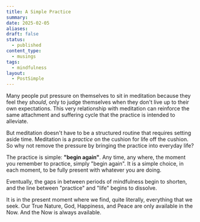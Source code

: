 ```yaml
---
title: A Simple Practice
summary: 
date: 2025-02-05
aliases: 
draft: false
status:
  - published
content_type:
  - musings
tags:
  - mindfulness
layout:
  - PostSimple
---
```

Many people put pressure on themselves to sit in meditation because they feel they _should_, only to judge themselves when they don't live up to their own expectations. This very relationship with meditation can reinforce the same attachment and suffering cycle that the practice is intended to alleviate.

But meditation doesn't have to be a structured routine that requires setting aside time. Meditation is a _practice_ on the cushion for life off the cushion. So why not remove the pressure by bringing the practice into everyday life?

The practice is simple: **"begin again"**. Any time, any where, the moment you remember to practice, simply "begin again". It is a simple choice, in each moment, to be fully present with whatever you are doing.

Eventually, the gaps in between periods of mindfulness begin to shorten, and the line between "practice" and "life" begins to dissolve. 

It is in the present moment where we find, quite literally, everything that we seek. Our True Nature, God, Happiness, and Peace are only available in the Now. And the Now is always available.  